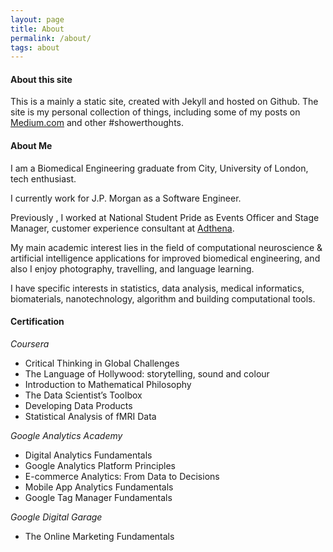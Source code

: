 ```yaml
---
layout: page
title: About
permalink: /about/
tags: about
---
```



#### About this site

This is a mainly a static site, created with Jekyll and hosted on Github. The site is my personal collection of things, including some of my posts on [Medium.com](https://medium.com/@taylorhxu) and other #showerthoughts.

#### About Me

I am a Biomedical Engineering graduate from City, University of London, tech enthusiast.

I currently work for J.P. Morgan as a Software Engineer.

Previously , I worked at National Student Pride as Events Officer and Stage Manager, customer experience consultant at [Adthena](https://www.adthena.com/).

My main academic interest lies in the field of computational neuroscience & artificial intelligence applications for improved biomedical engineering, and also I enjoy photography, travelling, and language learning.

I have specific interests in statistics, data analysis, medical informatics, biomaterials, nanotechnology, algorithm and building computational tools.

#### Certification

*Coursera*

- Critical Thinking in Global Challenges 
- The Language of Hollywood: storytelling, sound and colour
- Introduction to Mathematical Philosophy
- The Data Scientist’s Toolbox
- Developing Data Products
- Statistical Analysis of fMRI Data

*Google Analytics Academy*

- Digital Analytics Fundamentals
- Google Analytics Platform Principles
- E-commerce Analytics: From Data to Decisions
- Mobile App Analytics Fundamentals
- Google Tag Manager Fundamentals

*Google Digital Garage*

- The Online Marketing Fundamentals
